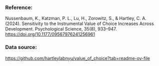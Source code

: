 ### Reference:

Nussenbaum, K., Katzman, P. L., Lu, H., Zorowitz, S., & Hartley, C. A. (2024). Sensitivity to the Instrumental Value of Choice Increases Across Development. Psychological Science, 35(8), 933–947. https://doi.org/10.1177/09567976241256961


### Data source:

https://github.com/hartleylabnyu/value_of_choice?tab=readme-ov-file